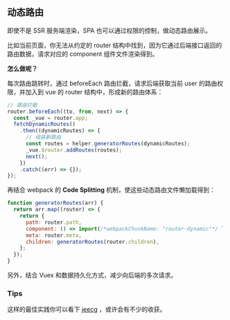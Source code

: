 ## 动态路由

即使不是 SSR 服务端渲染，SPA 也可以通过权限的控制，做动态路由展示。

比如当前页面，你无法从约定的 router 结构中找到，因为它通过后端接口返回的路由数据，请求对应的 component 组件文件渲染得到。

**怎么做呢？**

每次路由跳转时，通过 beforeEach 路由拦截，请求后端获取当前 user 的路由权限，并加入到 vue 的 router 结构中，形成新的路由体系：

```js
// 路由拦截
router.beforeEach((to, from, next) => {
  const _vue = router.app;
  fetchDynamicRoutes()
    .then((dynamicRoutes) => {
      // 组装新路由
      const routes = helper.generatorRoutes(dynamicRoutes);
      _vue.$router.addRoutes(routes);
      next();
    })
    .catch((err) => {});
});
```

再结合 webpack 的 **Code Splitting** 机制，使这些动态路由文件懒加载得到：

```js
function generatorRoutes(arr) {
  return arr.map((router) => {
    return {
      path: router.path,
      component: () => import(/*webpackChunkName: "router-dynamic"*/ `../pages${router.componentName}.vue`),
      meta: router.meta,
      children: generatorRoutes(router.children),
    };
  });
}
```

另外，结合 Vuex 和数据持久化方式，减少向后端的多次请求。

### Tips

这样的最佳实践你可以看下 [jeecg](https://github.com/zhangdaiscott/jeecg-boot) ，或许会有不少的收获。
